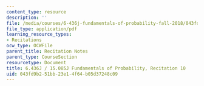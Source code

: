 ```yaml
---
content_type: resource
description: ''
file: /media/courses/6-436j-fundamentals-of-probability-fall-2018/043fd9b251bb23e14f64b05d37248c09_MIT6_436JF18_rec10.pdf
file_type: application/pdf
learning_resource_types:
- Recitations
ocw_type: OCWFile
parent_title: Recitation Notes
parent_type: CourseSection
resourcetype: Document
title: 6.436J / 15.085J Fundamentals of Probability, Recitation 10
uid: 043fd9b2-51bb-23e1-4f64-b05d37248c09
---
```

